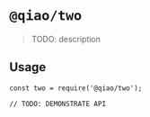 # `@qiao/two`

> TODO: description

## Usage

```
const two = require('@qiao/two');

// TODO: DEMONSTRATE API
```
